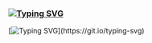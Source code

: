 ### [![Typing SVG](https://readme-typing-svg.herokuapp.com?color=%2336BCF7&lines=Hi!+%2F+%C2%A1Hola!+%F0%9F%91%8B)](https://git.io/typing-svg)
[![Typing SVG](https://readme-typing-svg.herokuapp.com?color=%2336BCF7&lines=I'm+a+Software+Engineering+Student!)](https://git.io/typing-svg)
<!--
**martnjf/martnjf** is a ✨ _special_ ✨ repository because its `README.md` (this file) appears on your GitHub profile.

Here are some ideas to get you started:

- 🔭 I’m currently working on ...
- 🌱 I’m currently learning ...
- 👯 I’m looking to collaborate on ...
- 🤔 I’m looking for help with ...
- 💬 Ask me about ...
- 📫 How to reach me: ...
- 😄 Pronouns: ...
- ⚡ Fun fact: ...
-->
